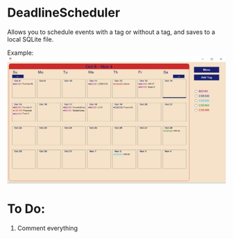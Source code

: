 # DeadlineScheduler
Allows you to schedule events with a tag or without a tag, and saves to a local SQLite file.

Example:
![Alt text](/DeadlineSchedulerExample.png?raw=true "Example")


# To Do:
1. Comment everything
